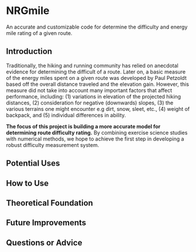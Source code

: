 # NRGmile
An accurate and customizable code for determine the difficulty and energy mile rating of a given route.

## Introduction
Traditionally, the hiking and running community has relied on anecdotal evidence for determining the difficult of a route.
Later on, a basic measure of the energy miles spent on a given route was developed by Paul Petzoldt based off the overall distance traveled and the elevation gain.
However, this measure did not take into account many important factors that affect performance, including: (1) variations in elevation of the projected hiking distances, (2) consideration for negative (downwards) slopes, (3) the various terrains one might encounter e.g dirt, snow, sleet, etc., (4) weight of backpack, and (5) individual differences in ability.

**The focus of this project is building a more accurate model for determining route difficulty rating.** By combining exercise science studies with numerical methods, we hope to achieve the first step in developing a robust difficulty measurement system.

## Potential Uses

## How to Use

## Theoretical Foundation

## Future Improvements

## Questions or Advice
